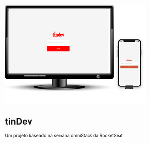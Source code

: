 
![Alt Text](http://github.com/jdflorencio/tinDev/blob/master/img/image913.png)

# tinDev
Um projeto baseado na semana omniStack da RocketSeat
